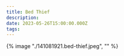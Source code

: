 ```yaml
---
title: Bed Thief
description: 
date: 2023-05-26T15:00:00.000Z
tags: 
---
```

{% image "./141081921.bed-thief.jpeg", "" %}
